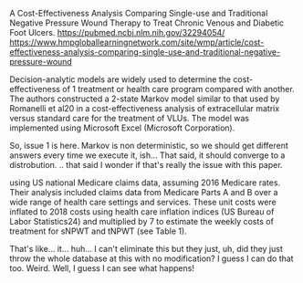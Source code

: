 A Cost-Effectiveness Analysis Comparing Single-use and Traditional Negative Pressure Wound Therapy to Treat Chronic Venous and Diabetic Foot Ulcers.
https://pubmed.ncbi.nlm.nih.gov/32294054/
https://www.hmpgloballearningnetwork.com/site/wmp/article/cost-effectiveness-analysis-comparing-single-use-and-traditional-negative-pressure-wound

Decision-analytic models are widely used to determine the cost-effectiveness of 1 treatment or health care program compared with another. The authors constructed a 2-state Markov model similar to that used by Romanelli et al20 in a cost-effectiveness analysis of extracellular matrix versus standard care for the treatment of VLUs. The model was implemented using Microsoft Excel (Microsoft Corporation). 

So, issue 1 is here. Markov is non deterministic, so we should get different answers every time we execute it, ish... That said, it should converge to a distrobution. .. that said I wonder if that's really the issue with this paper. 

 using US national Medicare claims data, assuming 2016 Medicare rates. Their analysis included claims data from Medicare Parts A and B over a wide range of health care settings and services. These unit costs were inflated to 2018 costs using health care inflation indices (US Bureau of Labor Statistics24) and multiplied by 7 to estimate the weekly costs of treatment for sNPWT and tNPWT (see Table 1).

That's like... it... huh... I can't eliminate this but they just, uh, did they just throw the whole database at this with no modification? I guess I can do that too. Weird. Well, I guess I can see what happens!